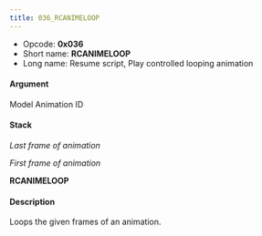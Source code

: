 ```yaml
---
title: 036_RCANIMELOOP
---
```


-   Opcode: **0x036**
-   Short name: **RCANIMELOOP**
-   Long name: Resume script, Play controlled looping animation

#### Argument

Model Animation ID

#### Stack

  
*Last frame of animation*

*First frame of animation*

**RCANIMELOOP**

#### Description

Loops the given frames of an animation.
